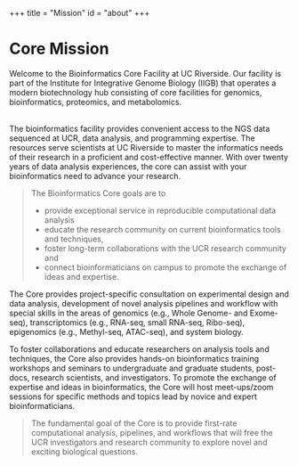 +++
title = "Mission"
id = "about"
+++

# Core Mission

Welcome to the Bioinformatics Core Facility at UC Riverside. Our facility is part of the Institute for Integrative Genome Biology (IIGB) that operates a modern biotechnology hub consisting of core facilities for genomics, bioinformatics, proteomics, and metabolomics.
<br>
<br>

The bioinformatics facility provides convenient access to the NGS data sequenced at UCR, data analysis, and programming expertise. The resources serve scientists at UC Riverside to master the informatics needs of their research in a proficient and cost-effective manner. With over twenty years of data analysis experiences, the core can assist with your bioinformatics need to advance your research.

>The Bioinformatics Core goals are to 
>- provide exceptional service in reproducible computational data analysis
>- educate the research community on current bioinformatics tools and techniques, 
>- foster long-term collaborations with the UCR research community and 
>- connect bioinformaticians on campus to promote the exchange of ideas and expertise. 

The Core provides project-specific consultation on experimental design and data analysis, development of novel analysis pipelines and workflow with special skills in the areas of genomics (e.g., Whole Genome- and Exome-seq), transcriptomics (e.g., RNA-seq, small RNA-seq, Ribo-seq), epigenomics (e.g., Methyl-seq, ATAC-seq), and system biology. 

To foster collaborations and educate researchers on analysis tools and techniques, the Core also provides hands-on bioinformatics training workshops and seminars to undergraduate and graduate students, post-docs, research scientists, and investigators. To promote the exchange of expertise and ideas in bioinformatics, the Core will host meet-ups/zoom sessions for specific methods and topics lead by novice and expert bioinformaticians. 

>The fundamental goal of the Core is to provide first-rate computational analysis, pipelines, and workflows that will free the UCR investigators and research community to explore novel and exciting biological questions.
